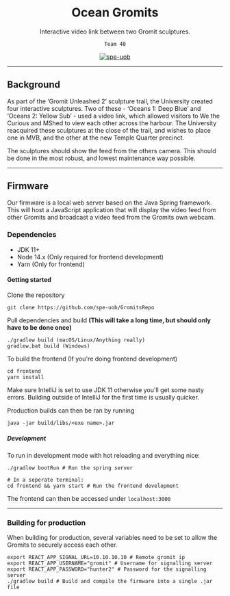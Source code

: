 <div align="center">

# Ocean Gromits
Interactive video link between two Gromit sculptures.

`Team 40`

[![spe-uob](https://circleci.com/gh/spe-uob/GromitsRepo.svg?style=svg&circle-token=451ca0fc0197e06f78ba03eca6e11c1f39ba0e45)](https://circleci.com/gh/spe-uob/GromitsRepo.svg)

</div>

----

## Background

As part of the ‘Gromit Unleashed 2’ sculpture trail, the University created
four interactive sculptures. Two of these - ‘Oceans 1: Deep Blue’ and 
‘Oceans 2: Yellow Sub’ - used a video link, which allowed visitors to We the
Curious and MShed to view each other across the harbour. The University 
reacquired these sculptures at the close of the trail, and wishes to place 
one in MVB, and the other at the new Temple Quarter precinct. 

The sculptures should show the feed from the others camera. 
This should be done in the most robust, and lowest maintenance way possible. 

----

## Firmware

Our firmware is a local web server based on the Java Spring framework.
This will host a JavaScript application that will display the video feed from
other Gromits and broadcast a video feed from the Gromits own webcam.

### Dependencies

* JDK 11+
* Node 14.x (Only required for frontend development)
* Yarn (Only for frontend)

#### Getting started

Clone the repository
```
git clone https://github.com/spe-uob/GromitsRepo
```

Pull dependencies and build
**(This will take a long time, but should only have to be done once)**
```
./gradlew build (macOS/Linux/Anything really)
gradlew.bat build (Windows)
```

To build the frontend (If you're doing frontend development)
```
cd frontend
yarn install
```

Make sure IntelliJ is set to use JDK 11 otherwise you'll get some nasty errors. Building outside of IntelliJ for the first time is usually quicker.

Production builds can then be ran by running
```
java -jar build/libs/<exe name>.jar
```

##### Development

To run in development mode with hot reloading and everything nice:

```
./gradlew bootRun # Run the spring server

# In a seperate terminal:
cd frontend && yarn start # Run the frontend development
```

The frontend can then be accessed under `localhost:3000`

--- 

### Building for production

When building for production, several variables need to be set to allow the Gromits to securely access
each other. 

```shell
export REACT_APP_SIGNAL_URL=10.10.10.10 # Remote gromit ip
export REACT_APP_USERNAME="gromit" # Username for signalling server
export REACT_APP_PASSWORD="hunter2" # Password for the signalling server
./gradlew build # Build and compile the firmware into a single .jar file
```
